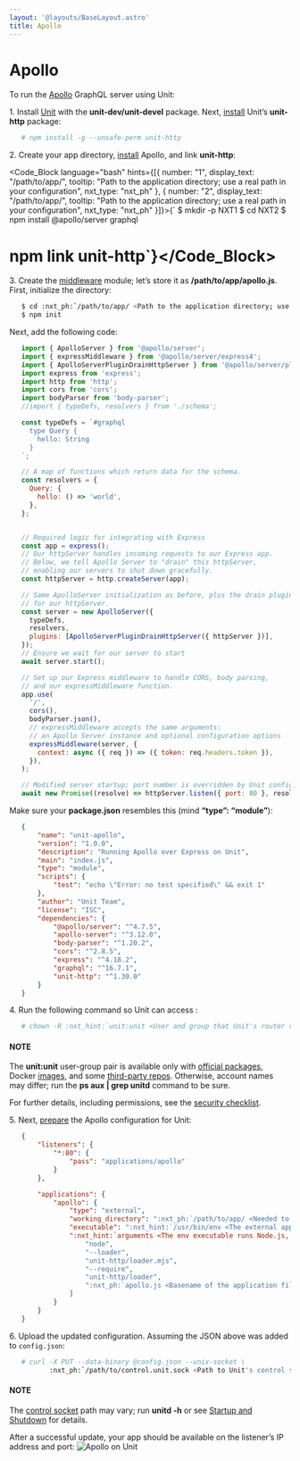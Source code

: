 ```yaml
---
layout: '@layouts/BaseLayout.astro'
title: Apollo
---
```

# Apollo

To run the [Apollo](https://www.apollographql.com) GraphQL server using Unit:

1\. Install [Unit](../installation.md#installation-precomp-pkgs) with the **unit-dev/unit-devel** package.  Next, [install](../installation.md#installation-nodejs-package) Unit’s **unit-http** package:

```bash
   # npm install -g --unsafe-perm unit-http
```

2\. Create your app directory, [install](https://expressjs.com/en/starter/installing.html) Apollo, and link **unit-http**:

<Code_Block language="bash" hints={[{ number: "1", display_text: "/path/to/app/", tooltip: "Path to the application directory; use a real path in your configuration", nxt_type: "nxt_ph" }, { number: "2", display_text: "/path/to/app/", tooltip: "Path to the application directory; use a real path in your configuration", nxt_type: "nxt_ph" }]}>{`   $ mkdir -p NXT1
   $ cd NXT2
   $ npm install @apollo/server graphql
   # npm link unit-http`}</Code_Block>

3\. Create the [middleware](https://www.apollographql.com/docs/apollo-server/api/express-middleware/) module; let’s store it as **/path/to/app/apollo.js**. First, initialize the directory:

```bash
   $ cd :nxt_ph:`/path/to/app/ <Path to the application directory; use a real path in your configuration>`
   $ npm init
```

Next, add the following code:

```javascript
   import { ApolloServer } from '@apollo/server';
   import { expressMiddleware } from '@apollo/server/express4';
   import { ApolloServerPluginDrainHttpServer } from '@apollo/server/plugin/drainHttpServer';
   import express from 'express';
   import http from 'http';
   import cors from 'cors';
   import bodyParser from 'body-parser';
   //import { typeDefs, resolvers } from './schema';

   const typeDefs = `#graphql
     type Query {
       hello: String
     }
   `;

   // A map of functions which return data for the schema.
   const resolvers = {
     Query: {
       hello: () => 'world',
     },
   };


   // Required logic for integrating with Express
   const app = express();
   // Our httpServer handles incoming requests to our Express app.
   // Below, we tell Apollo Server to "drain" this httpServer,
   // enabling our servers to shut down gracefully.
   const httpServer = http.createServer(app);

   // Same ApolloServer initialization as before, plus the drain plugin
   // for our httpServer.
   const server = new ApolloServer({
     typeDefs,
     resolvers,
     plugins: [ApolloServerPluginDrainHttpServer({ httpServer })],
   });
   // Ensure we wait for our server to start
   await server.start();

   // Set up our Express middleware to handle CORS, body parsing,
   // and our expressMiddleware function.
   app.use(
     '/',
     cors(),
     bodyParser.json(),
     // expressMiddleware accepts the same arguments:
     // an Apollo Server instance and optional configuration options
     expressMiddleware(server, {
       context: async ({ req }) => ({ token: req.headers.token }),
     }),
   );

   // Modified server startup; port number is overridden by Unit config
   await new Promise((resolve) => httpServer.listen({ port: 80 }, resolve));
```

Make sure your **package.json** resembles this (mind **“type”: “module”**):

```json
   {
       "name": "unit-apollo",
       "version": "1.0.0",
       "description": "Running Apollo over Express on Unit",
       "main": "index.js",
       "type": "module",
       "scripts": {
           "test": "echo \"Error: no test specified\" && exit 1"
       },
       "author": "Unit Team",
       "license": "ISC",
       "dependencies": {
           "@apollo/server": "^4.7.5",
           "apollo-server": "^3.12.0",
           "body-parser": "^1.20.2",
           "cors": "^2.8.5",
           "express": "^4.18.2",
           "graphql": "^16.7.1",
           "unit-http": "^1.30.0"
       }
   }
```

4\. Run the following command so Unit can access :

```bash
   # chown -R :nxt_hint:`unit:unit <User and group that Unit's router runs as by default>` :nxt_ph:`/path/to/app/ <Path to the application files such as /data/www/app/; use a real path in your commands>`
```

#### NOTE

The **unit:unit** user-group pair is available only with [official packages](../installation.md#installation-precomp-pkgs), Docker [images](../installation.md#installation-docker), and some [third-party repos](../installation.md#installation-community-repos).  Otherwise, account names may differ; run the **ps aux \| grep unitd** command to be sure.

For further details, including permissions, see the [security checklist](security.md#security-apps).

5\. Next, [prepare](../configuration.md#configuration-nodejs) the Apollo configuration for Unit:

```json
   {
       "listeners": {
           "*:80": {
               "pass": "applications/apollo"
           }
       },

       "applications": {
           "apollo": {
               "type": "external",
               "working_directory": ":nxt_ph:`/path/to/app/ <Needed to use the installed NPM modules; use a real path in your configuration>`",
               "executable": ":nxt_hint:`/usr/bin/env <The external app type allows to run arbitrary executables, provided they establish communication with Unit>`",
               ":nxt_hint:`arguments <The env executable runs Node.js, supplying Unit's loader module and your app code as arguments>`": [
                   "node",
                   "--loader",
                   "unit-http/loader.mjs",
                   "--require",
                   "unit-http/loader",
                   ":nxt_ph:`apollo.js <Basename of the application file; be sure to make it executable>`"
               ]
           }
       }
   }
```

6\. Upload the updated configuration.  Assuming the JSON above was added to `config.json`:

```bash
   # curl -X PUT --data-binary @config.json --unix-socket \
          :nxt_ph:`/path/to/control.unit.sock <Path to Unit's control socket in your installation>` :nxt_hint:`http://localhost/config/ <Path to the config section in Unit's control API>`
```

#### NOTE

The [control socket](../controlapi.md#configuration-socket) path may vary; run **unitd -h** or see [Startup and Shutdown](source.md#source-startup) for details.

After a successful update, your app should be available on the listener’s IP address and port: ![Apollo on Unit](/apollo.png)